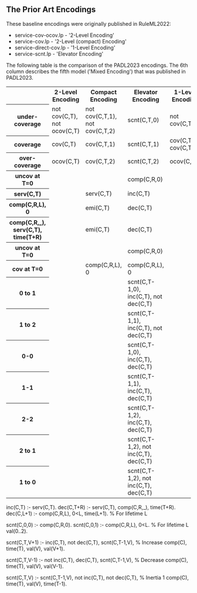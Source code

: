 ## The Prior Art Encodings

These baseline encodings were originally published in RuleML2022:

- service-cov-ocov.lp  -  '2-Level Encoding' 
- service-cov.lp  - '2-Level (compact) Encoding' 
- service-direct-cov.lp - '1-Level Encoding' 
- service-scnt.lp - 'Elevator Encoding' 

The following table is the comparison of the PADL2023 encodings.   The 6th column describes the fifth model ('Mixed Encoding') that was published in PADL2023.

<table>
  <tr>
    <th></th>
    <th>2-Level Encoding</th>
    <th>Compact Encoding</th>
    <th>Elevator Encoding</th>
    <th>1-Level Encoding</th>
    <th>Mixed Encoding</th>
  </tr>
  <tr>
    <th>under-coverage</th>
    <td>not cov(C,T), not ocov(C,T)</td>
    <td>not cov(C,T,1), not cov(C,T,2)</td>
    <td>scnt(C,T,0)</td>
    <td>not cov(C,T)</td>
    <td>not cov(C,T)</td>
  </tr>
  <tr>
    <th>coverage</th>
    <td>cov(C,T)</td>
    <td>cov(C,T,1)</td>
    <td>scnt(C,T,1)</td>
    <td>cov(C,T,S), cov(C,T)</td>
    <td>cov(C,T,S), cov(C,T)</td>
  </tr>
    <tr>
    <th>over-coverage</th>
    <td>ocov(C,T)</td>
    <td>cov(C,T,2)</td>
    <td>scnt(C,T,2)</td>
    <td>ocov(C,T)</td>
    <td>ocov(C,T)</td>
    <td></td>
  </tr>
    <tr>
    <th>uncov at T=0</th>
    <td></td>
    <td></td>
    <td>comp(C,R,0)</td>
    <td></td>
    <td></td>
  </tr>
    <tr>
    <th>serv(C,T)</th>
    <td></td>
    <td>serv(C,T)</td>
    <td>inc(C,T)</td>
    <td></td>
    <td></td>
  </tr>
    <tr>
    <th>comp(C,R,L), 0<L, time(L+1)</th>
    <td></td>
    <td>emi(C,T)</td>
    <td>dec(C,T)</td>
    <td></td>
    <td></td>
  </tr>
    <tr>
    <th>comp(C,R,_), serv(C,T), time(T+R)</th>
    <td></td>
    <td>emi(C,T)</td>
    <td>dec(C,T)</td>
    <td></td>
    <td></td>
  </tr>
    <tr>
    <th>uncov at T=0</th>
    <td></td>
    <td></td>
    <td>comp(C,R,0)</td>
    <td></td>
    <td></td>
  </tr>
    <tr>
    <th>cov at T=0</th>
    <td></td>
    <td>comp(C,R,L), 0<L</td>
    <td>comp(C,R,L), 0<L</td>
    <td></td>
    <td></td>
  </tr>
    <tr>
    <th>0 to 1</th>
    <td></td>
    <td></td>
    <td>scnt(C,T-1,0), inc(C,T), not dec(C,T)</td>
    <td></td>
    <td></td>
  </tr>
    <tr>
    <th>1 to 2</th>
    <td></td>
    <td></td>
    <td>scnt(C,T-1,1), inc(C,T), not dec(C,T)</td>
    <td></td>
    <td></td>
  </tr>
    <tr>
    <th>0-0</th>
    <td></td>
    <td></td>
    <td>scnt(C,T-1,0), inc(C,T), dec(C,T)</td>
    <td></td>
    <td></td>
  </tr>
    <tr>
    <th>1-1</th>
    <td></td>
    <td></td>
    <td>scnt(C,T-1,1), inc(C,T), dec(C,T)</td>
    <td></td>
    <td></td>
  </tr>
    <tr>
    <th>2-2</th>
    <td></td>
    <td></td>
    <td>scnt(C,T-1,2), inc(C,T), dec(C,T)</td>
    <td></td>
    <td></td>
  </tr>
    <tr>
    <th>2 to 1</th>
    <td></td>
    <td></td>
    <td>scnt(C,T-1,2), not inc(C,T), dec(C,T)</td>
    <td></td>
    <td></td>
  </tr>
    <tr>
    <th>1 to 0</th>
    <td></td>
    <td></td>
    <td>scnt(C,T-1,2), not inc(C,T), dec(C,T)</td>
    <td></td>
    <td></td>
  </tr>
</table>

inc(C,T) :- serv(C,T).
dec(C,T+R) :- serv(C,T), comp(C,R,_), time(T+R).
dec(C,L+1) :- comp(C,R,L), 0<L, time(L+1).        % For lifetime L

scnt(C,0,0) :- comp(C,R,0).
scnt(C,0,1) :- comp(C,R,L), 0<L.                  % For lifetime L
val(0..2).

scnt(C,T,V+1) :- inc(C,T), not dec(C,T), scnt(C,T-1,V),    % Increase
                 comp(C), time(T), val(V), val(V+1).

scnt(C,T,V-1) :- not inc(C,T), dec(C,T), scnt(C,T-1,V),    % Decrease
                 comp(C), time(T), val(V), val(V-1).

scnt(C,T,V) :- scnt(C,T-1,V), not inc(C,T), not dec(C,T),  % Inertia 1
               comp(C), time(T), val(V), time(T-1).
